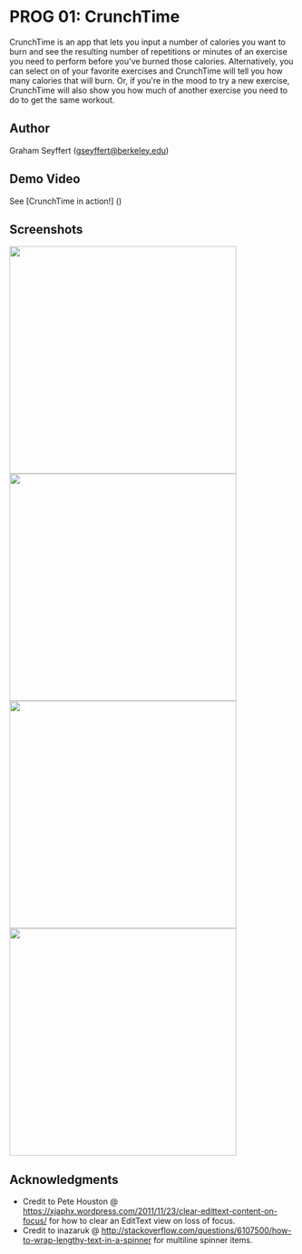 # PROG 01: CrunchTime

CrunchTime is an app that lets you input a number of calories you want to burn and see the resulting number of repetitions or minutes of an exercise you need to perform before you've burned those calories. Alternatively, you can select on of your favorite exercises and CrunchTime will tell you how many calories that will burn. Or, if you're in the mood to try a new exercise, CrunchTime will also show you how much of another exercise you need to do to get the same workout.

## Author

Graham Seyffert ([gseyffert@berkeley.edu](mailto:gseyffert@berkeley.edu))

## Demo Video

See [CrunchTime in action!] ()

## Screenshots

<img src="http://imgur.com/XAqebN5.png" height="400" />
<img src="http://imgur.com/LbDQWNi.png" height="400" />
<br />
<img src="http://imgur.com/drIT7JM.png" height="400" />
<img src="http://imgur.com/ZuOM3gZ.png" height="400" />

## Acknowledgments

* Credit to Pete Houston @ https://xjaphx.wordpress.com/2011/11/23/clear-edittext-content-on-focus/ for how to clear an EditText view on loss of focus.
* Credit to inazaruk @ http://stackoverflow.com/questions/6107500/how-to-wrap-lengthy-text-in-a-spinner for multiline spinner items.
